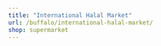 ```yaml
---
title: "International Halal Market"
url: /buffalo/international-halal-market/
shop: supermarket
---
```

